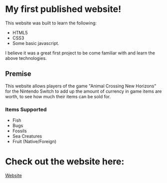 # My first published website!
This website was built to learn the following:
* HTML5
* CSS3
* Some basic javascript.

I believe it was a great first project to be come familiar with and learn the above technologies.

## Premise 
This website allows players of the game "Animal Crossing New Horizons" for the Nintendo Switch to add up the amount of currency in game items are worth, to see how much their items can be sold for. 
### Items Supported
* Fish
* Bugs
* Fossils
* Sea Creatures
* Fruit (Native/Foreign)

# Check out the website here:
[Website](https://acnhbellcalc.com/)


